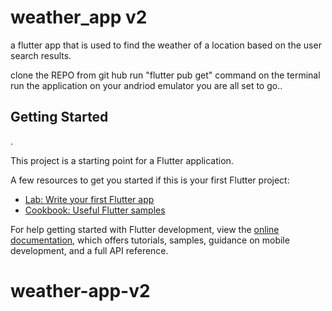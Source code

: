 # weather_app v2
a flutter app that is used to find the weather of a location based on the user search results.

clone the REPO from git hub
run "flutter pub get" command on the terminal
run the application on your andriod emulator
you are all set to go..


## Getting Started

.

This project is a starting point for a Flutter application.

A few resources to get you started if this is your first Flutter project:

- [Lab: Write your first Flutter app](https://docs.flutter.dev/get-started/codelab)
- [Cookbook: Useful Flutter samples](https://docs.flutter.dev/cookbook)

For help getting started with Flutter development, view the
[online documentation](https://docs.flutter.dev/), which offers tutorials,
samples, guidance on mobile development, and a full API reference.
# weather-app-v2
